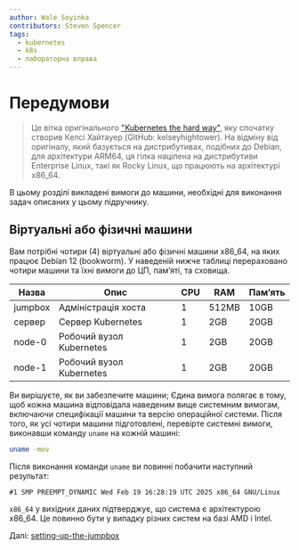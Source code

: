 ```yaml
---
author: Wale Soyinka
contributors: Steven Spencer
tags:
  - kubernetes
  - k8s
  - лабораторна вправа
---
```


# Передумови

> Це вітка оригінального ["Kubernetes the hard way"](https://github.com/kelseyhightower/kubernetes-the-hard-way), яку спочатку створив Келсі Хайтауер (GitHub: kelseyhightower). На відміну від оригіналу, який базується на дистрибутивах, подібних до Debian, для архітектури ARM64, ця гілка націлена на дистрибутиви Enterprise Linux, такі як Rocky Linux, що працюють на архітектурі x86_64.

В цьому розділі викладені вимоги до машини, необхідні для виконання задач описаних у цьому підручнику.

## Віртуальні або фізичні машини

Вам потрібні чотири (4) віртуальні або фізичні машини x86_64, на яких працює Debian 12 (bookworm). У наведеній нижче таблиці перераховано чотири машини та їхні вимоги до ЦП, пам’яті, та сховища.

| Назва   | Опис                     | CPU | RAM   | Пам’ять |
| ------- | ------------------------ | --- | ----- | ------- |
| jumpbox | Адміністрація хоста      | 1   | 512MB | 10GB    |
| сервер  | Сервер Kubernetes        | 1   | 2GB   | 20GB    |
| node-0  | Робочий вузол Kubernetes | 1   | 2GB   | 20GB    |
| node-1  | Робочий вузол Kubernetes | 1   | 2GB   | 20GB    |

Ви вирішуєте, як ви забезпечите машини; Єдина вимога полягає в тому, щоб кожна машина відповідала наведеним вище системним вимогам, включаючи специфікації машини та версію операційної системи. Після того, як усі чотири машини підготовлені, перевірте системні вимоги, виконавши команду `uname` на кожній машині:

```bash
uname -mov
```

Після виконання команди `uname` ви повинні побачити наступний результат:

```text
#1 SMP PREEMPT_DYNAMIC Wed Feb 19 16:28:19 UTC 2025 x86_64 GNU/Linux
```

`x86_64` у вихідних даних підтверджує, що система є архітектурою x86_64. Це повинно бути у випадку різних систем на базі AMD і Intel.

Далі: [setting-up-the-jumpbox](lab2-jumpbox.md)
